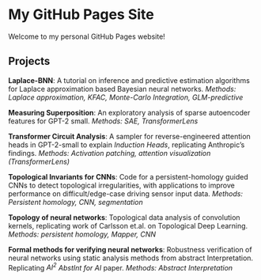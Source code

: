 # My GitHub Pages Site

Welcome to my personal GitHub Pages website!


## Projects


**Laplace-BNN**: A tutorial on inference and predictive estimation algorithms for Laplace approximation based Bayesian neural networks. *Methods: Laplace approximation, KFAC, Monte-Carlo Integration, GLM-predictive*

**Measuring Superposition**: An exploratory analysis of sparse autoencoder features for GPT-2 small. *Methods: SAE, TransformerLens*

**Transformer Circuit Analysis**: A sampler for reverse-engineered attention heads in GPT-2-small to explain *Induction Heads*, replicating Anthropic’s findings. *Methods: Activation patching, attention visualization (TransformerLens)* 

**Topological Invariants for CNNs**: Code for a persistent-homology guided CNNs to detect topological irregularities, with applications to improve performance on difficult/edge-case driving sensor input data. *Methods: Persistent homology, CNN, segmentation*

**Topology of neural networks**: Topological data analysis of convolution kernels, replicating work of Carlsson et.al. on Topological Deep Learning. *Methods: persistent homology, Mapper, CNN*

**Formal methods for verifying neural networks**: Robustness verification of neural networks using static analysis methods from abstract Interpretation. Replicating *$AI^2$ AbstInt for AI* paper. *Methods: Abstract Interpretation* 
<!-- 
**[LLMOPs: Building, Tracking, and Deploying a RAG Pipeline]()**
- An end-to-end LLMOps workflow for a Retrieval-Augmented Generation (RAG) system, Using **LangChain** for pipeline orchestration, **Weights & Biases (WandB)** for experiment tracking, and **MLflow** for model management -->



